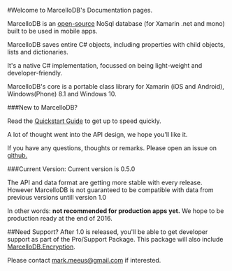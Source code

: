 #Welcome to MarcelloDB's Documentation pages.

MarcelloDB is an [open-source](https://github.com/markmeeus/marcellodb) NoSql database (for Xamarin .net and mono) built to be used in mobile apps.

MarcelloDB saves entire C# objects, including properties with child objects, lists and dictionaries.

It's a native C# implementation, focussed on being light-weight and developer-friendly.

MarcelloDB's core is a portable class library for Xamarin (iOS and Android), Windows(Phone) 8.1 and Windows 10.


###New to MarcelloDB?

Read the [Quickstart Guide](quickstart.md) to get up to speed quickly.

A lot of thought went into the API design, we hope you'll like it.

If you have any questions, thoughts or remarks. Please open an issue on [github.](https://github.com/markmeeus/marcellodb/issues)

###Current Version:
Current version is 0.5.0

The API and data format are getting more stable with every release. However MarcelloDB is not guaranteed to be compatible with data from previous versions untill version 1.0

In other words: **not recommended for production apps yet.**
We hope to be production ready at the end of 2016.

##Need Support?
After 1.0 is released, you'll be able to get developer support as part of the Pro/Support Package. This package will also include [MarcelloDB.Encryption](encryption.html).

Please contact mark.meeus@gmail.com if interested.